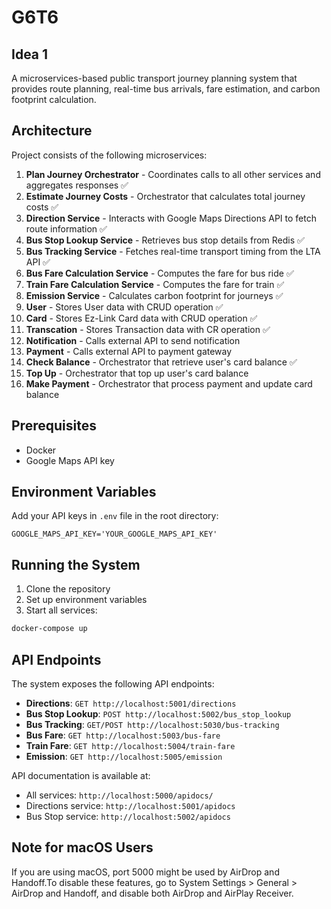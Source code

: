 # G6T6

## Idea 1

A microservices-based public transport journey planning system that provides route planning, real-time bus arrivals, fare estimation, and carbon footprint calculation.

## Architecture

Project consists of the following microservices:

1. **Plan Journey Orchestrator** - Coordinates calls to all other services and aggregates responses ✅
2. **Estimate Journey Costs** - Orchestrator that calculates total journey costs ✅
3. **Direction Service** - Interacts with Google Maps Directions API to fetch route information ✅
4. **Bus Stop Lookup Service** - Retrieves bus stop details from Redis ✅
5. **Bus Tracking Service** - Fetches real-time transport timing from the LTA API ✅
6. **Bus Fare Calculation Service** - Computes the fare for bus ride ✅
7. **Train Fare Calculation Service** - Computes the fare for train ✅
8. **Emission Service** - Calculates carbon footprint for journeys ✅
8. **User** - Stores User data with CRUD operation ✅
9. **Card** - Stores Ez-Link Card data with CRUD operation ✅
10. **Transcation** - Stores Transaction data with CR operation ✅
11. **Notification** - Calls external API to send notification
12. **Payment** - Calls external API to payment gateway
13. **Check Balance** - Orchestrator that retrieve user's card balance ✅
14. **Top Up** - Orchestrator that top up user's card balance
15. **Make Payment** - Orchestrator that process payment and update card balance



## Prerequisites

- Docker
- Google Maps API key

## Environment Variables

Add your API keys in `.env` file in the root directory:

```
GOOGLE_MAPS_API_KEY='YOUR_GOOGLE_MAPS_API_KEY'
```

## Running the System

1. Clone the repository
2. Set up environment variables
3. Start all services:

```bash
docker-compose up
```


## API Endpoints

The system exposes the following API endpoints:

- **Directions**: `GET http://localhost:5001/directions`
- **Bus Stop Lookup**: `POST http://localhost:5002/bus_stop_lookup`
- **Bus Tracking**: `GET/POST http://localhost:5030/bus-tracking`
- **Bus Fare**: `GET http://localhost:5003/bus-fare`
- **Train Fare**: `GET http://localhost:5004/train-fare`
- **Emission**: `GET http://localhost:5005/emission`

API documentation is available at:
- All services: `http://localhost:5000/apidocs/`
- Directions service: `http://localhost:5001/apidocs`
- Bus Stop service: `http://localhost:5002/apidocs`

## Note for macOS Users
If you are using macOS, port 5000 might be used by AirDrop and Handoff.To disable these features, go to System Settings > General > AirDrop and Handoff, and disable both AirDrop and AirPlay Receiver.
